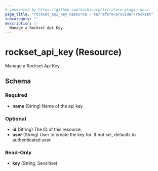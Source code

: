 ```yaml
---
# generated by https://github.com/hashicorp/terraform-plugin-docs
page_title: "rockset_api_key Resource - terraform-provider-rockset"
subcategory: ""
description: |-
  Manage a Rockset Api Key.
---
```


# rockset_api_key (Resource)

Manage a Rockset Api Key.



<!-- schema generated by tfplugindocs -->
## Schema

### Required

- **name** (String) Name of the api key.

### Optional

- **id** (String) The ID of this resource.
- **user** (String) User to create the key for. If not set, defaults to authenticated user.

### Read-Only

- **key** (String, Sensitive)


